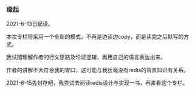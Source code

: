 ### 缘起

2021-6-13日起读。



本次专栏将采用一个全新的模式，不再是边读边copy，而是读完之后默写的方式。

我试图理解作者的行文思路及论证逻辑，再用自己的语言表达出来。





作者的讲解不大符合我的胃口，这可能与我丝毫没有redis的背景知识有关系。

2021-6-15先封存吧，我尝试去阅读redis设计与实现一书，再来看这个专栏。
